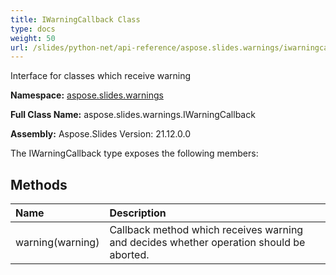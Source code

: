 ```yaml
---
title: IWarningCallback Class
type: docs
weight: 50
url: /slides/python-net/api-reference/aspose.slides.warnings/iwarningcallback/
---
```


Interface for classes which receive warning

**Namespace:** [aspose.slides.warnings](/slides/python-net/api-reference/aspose.slides.warnings/)

**Full Class Name:** aspose.slides.warnings.IWarningCallback

**Assembly:**  Aspose.Slides Version: 21.12.0.0

The IWarningCallback type exposes the following members:
## **Methods**
|**Name**|**Description**|
| :- | :- |
|warning(warning)|Callback method which receives warning and decides whether operation should be aborted.|
